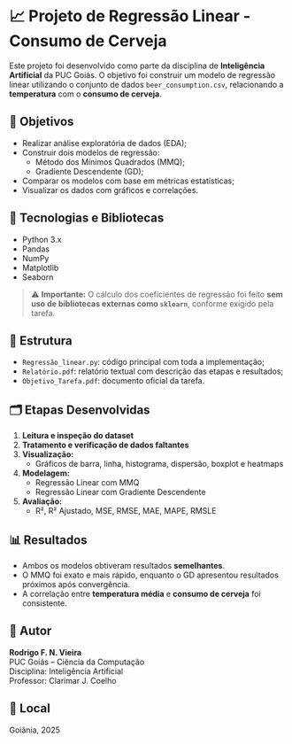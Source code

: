 # 📈 Projeto de Regressão Linear - Consumo de Cerveja

Este projeto foi desenvolvido como parte da disciplina de **Inteligência Artificial** da PUC Goiás. O objetivo foi construir um modelo de regressão linear utilizando o conjunto de dados `beer_consumption.csv`, relacionando a **temperatura** com o **consumo de cerveja**.

## 🎯 Objetivos

- Realizar análise exploratória de dados (EDA);
- Construir dois modelos de regressão:
  - Método dos Mínimos Quadrados (MMQ);
  - Gradiente Descendente (GD);
- Comparar os modelos com base em métricas estatísticas;
- Visualizar os dados com gráficos e correlações.

## 🧪 Tecnologias e Bibliotecas

- Python 3.x
- Pandas
- NumPy
- Matplotlib
- Seaborn

> ⚠️ **Importante:** O cálculo dos coeficientes de regressão foi feito **sem uso de bibliotecas externas como `sklearn`**, conforme exigido pela tarefa.

## 📁 Estrutura

- `Regressão_linear.py`: código principal com toda a implementação;
- `Relatório.pdf`: relatório textual com descrição das etapas e resultados;
- `Objetivo_Tarefa.pdf`: documento oficial da tarefa.

## 🗂️ Etapas Desenvolvidas

1. **Leitura e inspeção do dataset**
2. **Tratamento e verificação de dados faltantes**
3. **Visualização:**
   - Gráficos de barra, linha, histograma, dispersão, boxplot e heatmaps
4. **Modelagem:**
   - Regressão Linear com MMQ
   - Regressão Linear com Gradiente Descendente
5. **Avaliação:**
   - R², R² Ajustado, MSE, RMSE, MAE, MAPE, RMSLE

## 📊 Resultados

- Ambos os modelos obtiveram resultados **semelhantes**.
- O MMQ foi exato e mais rápido, enquanto o GD apresentou resultados próximos após convergência.
- A correlação entre **temperatura média** e **consumo de cerveja** foi consistente.

## 🧠 Autor

**Rodrigo F. N. Vieira**  
PUC Goiás – Ciência da Computação  
Disciplina: Inteligência Artificial  
Professor: Clarimar J. Coelho

## 📍 Local

Goiânia, 2025
